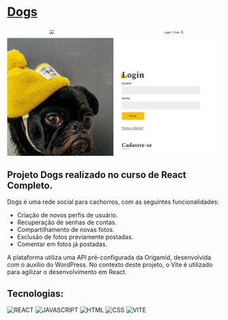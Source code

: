 <a href="https://dogs.origamid.dev/"><h1>Dogs</h1></a>

<img src="/React-Completo/Projeto-Final/dogs.jpg">

## Projeto Dogs realizado no curso de React Completo.

Dogs é uma rede social para cachorros, com as seguintes funcionalidades:

- Criação de novos perfis de usuário.
- Recuperação de senhas de contas.
- Compartilhamento de novas fotos.
- Exclusão de fotos previamente postadas.
- Comentar em fotos já postadas.

A plataforma utiliza uma API pré-configurada da Origamid, desenvolvida com o auxílio do WordPress. No contexto deste projeto, o Vite é utilizado para agilizar o desenvolvimento em React.

## Tecnologias:

![REACT](https://img.shields.io/badge/react-%2320232a.svg?style=for-the-badge&logo=react&logoColor=%)
![JAVASCRIPT](https://img.shields.io/badge/javascript-%2320232a.svg?style=for-the-badge&logo=javascript&logoColor=%)
![HTML](https://img.shields.io/badge/html-%2320232a.svg?style=for-the-badge&logo=html5&logoColor=%)
![CSS](https://img.shields.io/badge/css-%2320232a.svg?style=for-the-badge&logo=css3&logoColor=%2361dafb)
![VITE](https://img.shields.io/badge/vite-%2320232a.svg?style=for-the-badge&logo=vite&logoColor=%)
